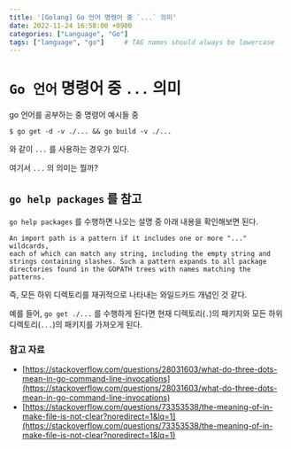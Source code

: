 ```yaml
---
title: '[Golang] Go 언어 명령어 중 `...` 의미'
date: 2022-11-24 16:58:00 +0900
categories: ["Language", "Go"]
tags: ["language", "go"]     # TAG names should always be lowercase
---
```


# `Go 언어` 명령어 중 `...` 의미

go 언어를 공부하는 중 명령어 예시들 중 

```shell
$ go get -d -v ./... && go build -v ./...
```

와 같이 `...` 를 사용하는 경우가 있다.

여기서 `...` 의 의미는 뭘까?

## `go help packages` 를 참고

`go help packages` 를 수행하면 나오는 설명 중 아래 내용을 확인해보면 된다.

```
An import path is a pattern if it includes one or more "..." wildcards,
each of which can match any string, including the empty string and
strings containing slashes. Such a pattern expands to all package
directories found in the GOPATH trees with names matching the
patterns.
```

즉, 모든 하위 디렉토리를 재귀적으로 나타내는 와일드카드 개념인 것 같다.

예를 들어, `go get ./...` 를 수행하게 된다면 현재 디렉토리(`.`)의 패키지와 모든 하위 디렉토리(`...`)의 패키지를 가져오게 된다.

### 참고 자료
- [https://stackoverflow.com/questions/28031603/what-do-three-dots-mean-in-go-command-line-invocations](https://stackoverflow.com/questions/28031603/what-do-three-dots-mean-in-go-command-line-invocations)
- [https://stackoverflow.com/questions/73353538/the-meaning-of-in-make-file-is-not-clear?noredirect=1&lq=1](https://stackoverflow.com/questions/73353538/the-meaning-of-in-make-file-is-not-clear?noredirect=1&lq=1)